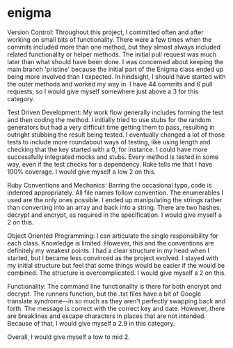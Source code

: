 # enigma

Version Control: Throughout this project, I committed often and after working on small bits of functionality. There were a few times when the commits included more than one method, but they almost always included related functionality or helper methods. The initial pull request was much later than what should have been done. I was concerned about keeping the main branch 'pristine' because the initial part of the Enigma class ended up being more involved than I expected. In hindsight, I should have started with the outer methods and worked my way in. I have 44 commits and 6 pull requests, so I would give myself somewhere just above a 3 for this category.

Test Driven Development: My work flow generally includes forming the test and then coding the method.  I initially tried to use stubs for the random generators but had a very difficult time getting them to pass, resulting in outright stubbing the result being tested. I eventually changed a lot of those tests to include more roundabout ways of testing, like using length and checking that the key started with a 0, for instance.  I could have more successfully integrated mocks and stubs. Every method is tested in some way, even if the test checks for a dependency. Rake tells me that I have 100% coverage. I would give myself a low 2 on this.

Ruby Conventions and Mechanics: Barring the occasional typo, code is indented appropriately. All file names follow convention. The enumerables I used are the only ones possible. I ended up manipulating the strings rather than converting into an array and back into a string. There are two hashes, decrypt and encrypt, as required in the specification. I would give myself a 2 on this.

Object Oriented Programming: I can articulate the single responsibility for each class. Knowledge is limited. However, this and the conventions are definitely my weakest points. I had a clear structure in my head when I started, but I became less convinced as the project evolved.  I stayed with my initial structure but feel that some things would be easier if the would be combined. The structure is overcomplicated. I would give myself a 2 on this.

Functionality: The command line functionality is there for both encrypt and decrypt.  The runners function, but the .txt files have a bit of Google translate syndrome--in so much as they aren't perfectly swapping back and forth. The message is correct with the correct key and date. However, there are breaklines and escape characters in places that are not intended.  Because of that, I would give myself a 2.9 in this category.

Overall, I would give myself a low to mid 2.

